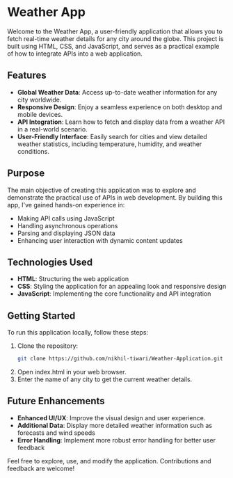 # Weather App

Welcome to the Weather App, a user-friendly application that allows you to fetch real-time weather details for any city around the globe. This project is built using HTML, CSS, and JavaScript, and serves as a practical example of how to integrate APIs into a web application.

## Features

- **Global Weather Data**: Access up-to-date weather information for any city worldwide.
- **Responsive Design**: Enjoy a seamless experience on both desktop and mobile devices.
- **API Integration**: Learn how to fetch and display data from a weather API in a real-world scenario.
- **User-Friendly Interface**: Easily search for cities and view detailed weather statistics, including temperature, humidity, and weather conditions.

## Purpose

The main objective of creating this application was to explore and demonstrate the practical use of APIs in web development. By building this app, I've gained hands-on experience in:
- Making API calls using JavaScript
- Handling asynchronous operations
- Parsing and displaying JSON data
- Enhancing user interaction with dynamic content updates

## Technologies Used

- **HTML**: Structuring the web application
- **CSS**: Styling the application for an appealing look and responsive design
- **JavaScript**: Implementing the core functionality and API integration

## Getting Started

To run this application locally, follow these steps:
1. Clone the repository:
   ```bash
   git clone https://github.com/nikhil-tiwari/Weather-Application.git
2. Open index.html in your web browser.
3. Enter the name of any city to get the current weather details.

## Future Enhancements

- **Enhanced UI/UX**: Improve the visual design and user experience.
- **Additional Data**: Display more detailed weather information such as forecasts and wind speeds
- **Error Handling**: Implement more robust error handling for better user feedback

Feel free to explore, use, and modify the application. Contributions and feedback are welcome!